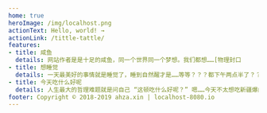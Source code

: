 ```yaml
---
home: true
heroImage: /img/localhost.png
actionText: Hello, world! →
actionLink: /tittle-tattle/
features:
- title: 咸鱼
  details: 网站作者是是十足的咸鱼，同一个世界同一个梦想。我们都想……[物理封口
- title: 想睡觉
  details: 一天最美好的事情就是睡觉了，睡到自然醒才是……等等？？？都下午两点半了？？？
- title: 今天吃什么好呢
  details: 人生最大的哲理难题就是问自己 “这顿吃什么好呢？” 嗯……今天不太想吃新疆爆肉。
footer: Copyright © 2018-2019 ahza.xin | localhost-8080.io
---
```

